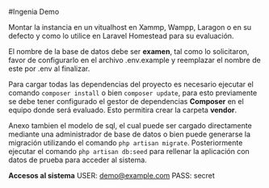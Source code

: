 #Ingenia Demo 

Montar la instancia en un vitualhost en Xammp, Wampp, Laragon o en su defecto y como lo utilice en Laravel Homestead para su evaluación. 

El nombre de la base de datos debe ser **examen**, tal como lo solicitaron, favor de configurarlo en el archivo .env.example y reemplazar el nombre de este por .env al finalizar. 

Para cargar todas las dependencias del proyecto es necesario ejecutar el comando `composer install` o bien  `composer update`, para esto previamente se debe tener configurado el gestor de dependencias **Composer** en el equipo donde será evaluado. Esto permitira crear la carpeta **vendor**.

Anexo tambien el modelo de sql, el cual puede ser cargado directamente mediante una administrador de base de datos o bien puede generarse la migración utilizando el comando `php artisan migrate`. Posteriormente ejecutar el comando `php artisan db:seed` para rellenar la aplicación con datos de prueba para acceder al sistema.


**Accesos al sistema**
USER: demo@example.com 
PASS: secret
